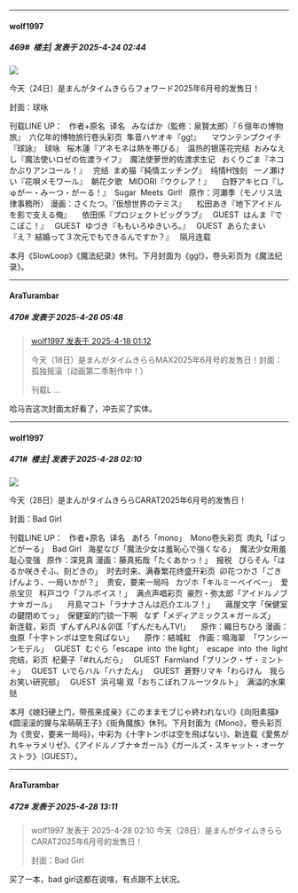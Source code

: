 ﻿
*****

####  wolf1997  
##### 469#         楼主| 发表于 2025-4-24 02:44

<img src="https://s3.bmp.ovh/imgs/2025/04/24/9e3e84d970b2a5aa.png" referrerpolicy="no-referrer">

今天（24日）是まんがタイムきららフォワード2025年6月号的发售日！

封面：球咏

刊载LINE UP：
  作者+原名  译名   みなぱか（監修：泉賢太郎）『６億年の博物旅』  六亿年的博物旅行卷头彩页  隼音ハヤオキ『gg!』      マウンテンプクイチ『球詠』  球咏   桜木蓮『アネモネは熱を帯びる』  温热的银莲花完结  おみなえし『魔法使いロゼの佐渡ライフ』  魔法使萝世的佐渡求生记   おくりごま『ネコかぶりアンコール！』   完结  まめ猫『純情エッチング』  纯情H蚀刻   一ノ瀬けい『花唄メモワール』  朝花夕歌   MIDORI『ウクレア！』      白野アキヒロ『しゅがー・みーつ・がーる！』  Sugar  Meets  Girl!   原作：河瀬季（モノリス法律事務所） 漫画：さくたつ。『仮想世界のテミス』      松田あき『地下アイドルを影で支える俺』      依田係『プロジェクトビッグラブ』   GUEST  はんま『でこぼこ！』   GUEST  ゆづき『ももいろゆきいろ。』   GUEST  あらたまい『え？ 結婚って３次元でもできるんですか？』   隔月连载

本月《SlowLoop》《魔法纪录》休刊。下月封面为《gg!》，卷头彩页为《魔法纪录》。


*****

####  AraTurambar  
##### 470#       发表于 2025-4-26 05:48

<blockquote><a href="httphttps://stage1st.com/2b/forum.php?mod=redirect&amp;goto=findpost&amp;pid=67735932&amp;ptid=2052383" target="_blank">wolf1997 发表于 2025-4-18 01:12</a>

今天（18日）是まんがタイムきららMAX2025年6月号的发售日！封面：孤独摇滚（动画第二季制作中！）

刊载L ...</blockquote>
哈马吉这次封面太好看了，冲去买了实体。


*****

####  wolf1997  
##### 471#         楼主| 发表于 2025-4-28 02:10

<img src="https://s3.bmp.ovh/imgs/2025/04/28/9d5bf21651ea6890.png" referrerpolicy="no-referrer">

今天（28日）是まんがタイムきららCARAT2025年6月号的发售日！

封面：Bad Girl

刊载LINE UP：
  作者+原名  译名   あfろ「mono」  Mono卷头彩页  肉丸「ばっどがーる」  Bad Girl   海星なび「魔法少女は羞恥心で強くなる」  魔法少女用羞耻心变强   原作：深見真 漫画：藤真拓哉「たくあかっ！」  报税   ぴらそん「はるか咲きそふ、刻どきの」  时去时来、满春繁花终盛开彩页  卯花つかさ「ごきげんよう、一局いかが？」  贵安，要来一局吗   カヅホ「キルミーベイベー」  爱杀宝贝   科戸コウ「フルボイス！」  满点声唱彩页  豪烈・弥太郎「アイドルノブナ☆ガール」      月島マコト「ラナナさんは厄介エルフ！」      蕗屋文字「保健室の鍵閉めてっ」  保健室的门锁一下啊   なず「メディアミックス＊ガールズ」   新连载，彩页  ずんずんPJ＆卯匡「ずんだもんTV!」      原作：織日ちひろ 漫画：虫原「十字トンボは空を飛ばない」      原作：結城紅　作画：鳴海翠  「ワンシーンモデル」   GUEST  むぐら「escape  into  the light」  escape  into  the  light完结，彩页  杞憂子「#れんだら」   GUEST  Farmland「ブリンク・ザ・ミント＋」   GUEST  いでらハル「ハナたん」   GUEST  蒼野リマキ「わらけん　我らお笑い研究部」   GUEST  浜弓場 双「おちこぼれフルーツタルト」  满溢的水果挞 

本月《媳妇硬上门，带孩来成亲》《このままモブじゃ終われない!》《向阳素描》《圆滚滚的狸与呆萌萌王子》《街角魔族》休刊。下月封面为《Mono》，卷头彩页为《贵安，要来一局吗》，中彩为《十字トンボは空を飛ばない》、新连载《愛焦がれキャラメリゼ》、《アイドルノブナ☆ガール》《ガールズ・スキャット・オーケストラ》（GUEST）。


*****

####  AraTurambar  
##### 472#       发表于 2025-4-28 13:11

<blockquote>wolf1997 发表于 2025-4-28 02:10
今天（28日）是まんがタイムきららCARAT2025年6月号的发售日！

封面：Bad Girl

</blockquote>
买了一本，bad girl这都在说啥，有点跟不上状况。

